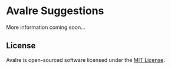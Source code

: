 AvaIre Suggestions
==================

More information coming soon...


## License

AvaIre is open-sourced software licensed under the [MIT License](https://opensource.org/licenses/MIT).